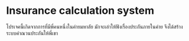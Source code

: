 # Insurance calculation system
โปรเจคนี้เกิดจากการที่มีพี่คนหนึ่งในค่ายมหาลัย มักจะเล่าให้ฟังเรื่องประกันภายในค่าย จึงได้สร้างระบบคำณวนประกันให้พี่เขา
